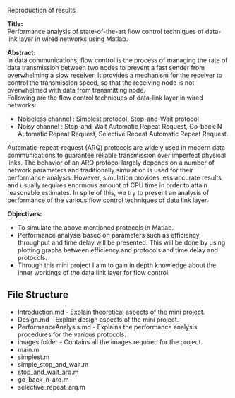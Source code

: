 Reproduction of results 

**Title:** <br>
Performance analysis of state-of-the-art flow control techniques of data-link layer in wired networks using Matlab.


**Abstract:** <br>
In data communications, flow control is the process of managing the rate of data transmission between two nodes to prevent a fast sender from overwhelming a slow receiver. It provides a mechanism for the receiver to control the transmission speed, so that the receiving node is not overwhelmed with data from transmitting node. 
<br>
Following are the flow control techniques of data-link layer in wired networks:<br>
* Noiseless channel : Simplest protocol, Stop-and-Wait protocol
* Noisy channel : Stop-and-Wait Automatic Repeat Request, Go-back-N Automatic Repeat Request, Selective Repeat Automatic Repeat Request.

Automatic-repeat-request (ARQ) protocols are widely used in modern data communications to guarantee reliable transmission over imperfect physical links.  The behavior of an ARQ protocol largely depends on a number of network parameters and traditionally simulation is used for their performance analysis. However, simulation provides less accurate results and usually requires enormous amount of CPU time in order to attain reasonable estimates. In spite of this, we try to present an analysis of performance of the various flow control techniques of data link layer.
<br>

**Objectives:** <br>
* To simulate the above mentioned protocols in Matlab. 
* Performance analysis based on parameters such as efficiency, throughput and time  delay will be presented. This will be done by using plotting graphs between efficiency and protocols and time delay and protocols.
* Through this mini project I aim to gain in depth knowledge about the inner workings of the data link layer for flow control.

## File Structure


* Introduction.md - Explain theoretical aspects of the mini project. 
* Design.md - Explain design aspects of the mini project.
* PerformanceAnalysis.md - Explains the performance analysis procedures for the various protocols.
* images folder - Contains all the images required for the project.
* main.m
* simplest.m
* simple_stop_and_wait.m
* stop_and_wait_arq.m
* go_back_n_arq.m
* selective_repeat_arq.m

